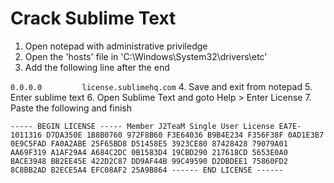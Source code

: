 # Crack Sublime Text
1. Open notepad with administrative priviledge
2. Open the 'hosts' file in 'C:\Windows\System32\drivers\etc'
3. Add the following line after the end

`
0.0.0.0         license.sublimehq.com
`
4. Save and exit from notepad
5. Enter sublime text
6. Open Sublime Text and goto Help > Enter License
7. Paste the following and finish

`
----- BEGIN LICENSE -----
Member J2TeaM
Single User License
EA7E-1011316
D7DA350E 1B8B0760 972F8B60 F3E64036
B9B4E234 F356F38F 0AD1E3B7 0E9C5FAD
FA0A2ABE 25F65BD8 D51458E5 3923CE80
87428428 79079A01 AA69F319 A1AF29A4
A684C2DC 0B1583D4 19CBD290 217618CD
5653E0A0 BACE3948 BB2EE45E 422D2C87
DD9AF44B 99C49590 D2DBDEE1 75860FD2
8C8BB2AD B2ECE5A4 EFC08AF2 25A9B864
------ END LICENSE ------
`
